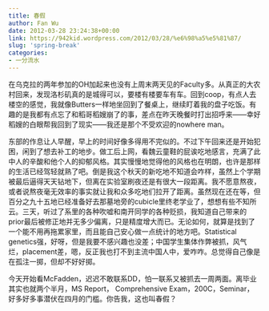 ```yaml
---
title: 春假
author: Fan Wu
date: 2012-03-28 23:24:38+00:00
link: https://942kid.wordpress.com/2012/03/28/%e6%98%a5%e5%81%87/
slug: 'spring-break'
categories:
- 一分流水
---
```


在乌克拉的两年参加的OH加起来也没有上周末两天见的Faculty多。从真正的大农村回来，发现洛杉矶真的是城得可以，要楼有楼要车有车。回到coop，有点人去楼空的感觉，我就像Butters一样地坐回到了餐桌上，继续盯着我的盘子吃饭。有趣的是我都有点忘了和稻哥稻嫂崩了的事，差点在昨天晚餐时打出招呼来——幸好稻嫂的白眼帮我回到了现实——我还是那个不受欢迎的nowhere man。

东部的作息让人早醒，早上的时间好像多得用不完似的。不过下午回来还是开始犯困，闲到了想去补工的地步。做工后上网，看魏云童鞋的屁诶吃地感言，充满了此中人的辛酸和他个人的抑郁风格。其实慢慢地觉得他的风格也在明朗，也许是那样的生活已经驾轻就熟了吧。倒是我这个秋天的新吃地不知道会咋样，虽然上个学期被最后逼得天天钻地下，但离在实验室刷夜还是有很大一段距离。我不愿意熬夜，或者说熬夜毫无效率的事实就让我和众多吃地们拉开了距离。虽然现在还在等，但百分之九十五地已经准备好去那墓地旁的cubicle里终老学业了，想想有些不知所云。三天，听过了系里的各种吹嘘和南开同学的各种贬损，我知道自己带来的prior最后被修正地并无多少偏离，只是精度增大而已。无论如何，就算是找到了一个能不用再拖累家里，而且能自己安心做一点统计的地方吧。Statistical genetics强，好呀，但是我要不感兴趣也没差；中国学生集体作弊被抓，风气烂，placement差，嗯，反正我也打不到主流中国人中，爱咋咋。总觉得自己像是在孤注一掷，但却不好好掷。

今天开始看McFadden，迟迟不敢联系DD，怕一联系又被抓去一周两面。离毕业其实也就两个半月，MS Report， Comprehensive Exam，200C，Seminar，好多好多事潜伏在四月的门槛。你告我，这也叫春假？
